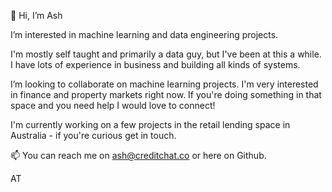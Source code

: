 👋 Hi, I’m Ash

I’m interested in machine learning and data engineering projects. 

I'm mostly self taught and primarily a data guy, but I've been at this a while. I have lots of experience in business and building all kinds of systems. 
 
I’m looking to collaborate on machine learning projects. I'm very interested in finance and property markets right now. If you're doing something in that space and you need help I would love to connect! 

I'm currently working on a few projects in the retail lending space in Australia - if you're curious get in touch.
 
📫 You can reach me on ash@creditchat.co or here on Github.

AT

<!---
ashatcreditchat/ashatcreditchat is a ✨ special ✨ repository because its `README.md` (this file) appears on your GitHub profile.
You can click the Preview link to take a look at your changes.
--->
